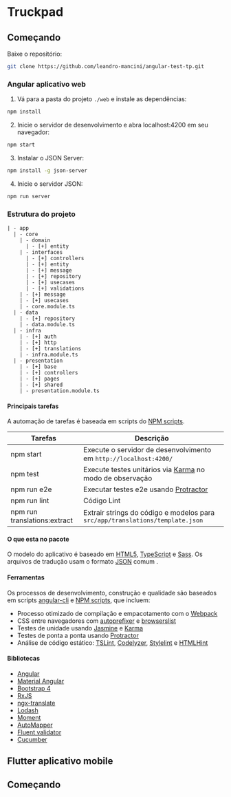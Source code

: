 # Truckpad

## Começando

Baixe o repositório:

```bash
git clone https://github.com/leandro-mancini/angular-test-tp.git
```

### Angular aplicativo web

1. Vá para a pasta do projeto `./web` e instale as dependências:

```bash
npm install
```

2. Inicie o servidor de desenvolvimento e abra localhost:4200 em seu navegador:

```bash
npm start
```

3. Instalar o JSON Server:

```bash
npm install -g json-server
```

4. Inicie o servidor JSON:

```bash
npm run server
```

### Estrutura do projeto

````
| - app
  | - core
    | - domain
      | - [+] entity
    | - interfaces
      | - [+] controllers
      | - [+] entity
      | - [+] message
      | - [+] repository
      | - [+] usecases
      | - [+] validations
    | - [+] message
    | - [+] usecases
    | - core.module.ts
  | - data
    | - [+] repository
    | - data.module.ts
  | - infra
    | - [+] auth
    | - [+] http
    | - [+] translations
    | - infra.module.ts
  | - presentation
    | - [+] base
    | - [+] controllers
    | - [+] pages
    | - [+] shared
    | - presentation.module.ts
````

#### Principais tarefas

A automação de tarefas é baseada em scripts do [NPM scripts](https://docs.npmjs.com/misc/scripts).

Tarefas                       | Descrição
------------------------------|---------------------------------------------------------------------------------------
npm start                     | Execute o servidor de desenvolvimento em `http://localhost:4200/`
npm test                      | Execute testes unitários via [Karma](https://karma-runner.github.io) no modo de observação
npm run e2e                   | Executar testes e2e usando [Protractor](http://www.protractortest.org)
npm run lint                  | Código Lint
npm run translations:extract  | Extrair strings do código e modelos para `src/app/translations/template.json`

#### O que esta no pacote

O modelo do aplicativo é baseado em [HTML5](http://whatwg.org/html), [TypeScript](http://www.typescriptlang.org) e [Sass](http://sass-lang.com). 
Os arquivos de tradução usam o formato [JSON](http://www.json.org) comum .

#### Ferramentas

Os processos de desenvolvimento, construção e qualidade são baseados em scripts [angular-cli](https://github.com/angular/angular-cli) e [NPM scripts](https://docs.npmjs.com/misc/scripts), que incluem:

- Processo otimizado de compilação e empacotamento com o [Webpack](https://webpack.github.io)
- CSS entre navegadores com [autoprefixer](https://github.com/postcss/autoprefixer) e [browserslist](https://github.com/ai/browserslist)
- Testes de unidade usando [Jasmine](http://jasmine.github.io) e [Karma](https://karma-runner.github.io)
- Testes de ponta a ponta usando [Protractor](https://github.com/angular/protractor)
- Análise de código estático: [TSLint](https://github.com/palantir/tslint), [Codelyzer](https://github.com/mgechev/codelyzer), [Stylelint](http://stylelint.io) e [HTMLHint](http://htmlhint.com/)

#### Bibliotecas

- [Angular](https://angular.io)
- [Material Angular](https://material.angular.io)
- [Bootstrap 4](https://getbootstrap.com)
- [RxJS](http://reactivex.io/rxjs)
- [ngx-translate](https://github.com/ngx-translate/core)
- [Lodash](https://lodash.com)
- [Moment](https://momentjs.com)
- [AutoMapper](https://github.com/loedeman/AutoMapper)
- [Fluent validator](https://github.com/markusbohl/fluent-ts-validator)
- [Cucumber](https://cucumber.io)


## Flutter aplicativo mobile

## Começando
